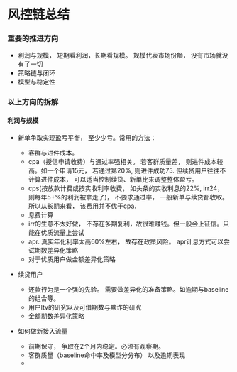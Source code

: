 # 风控链总结

### 重要的推进方向
- 利润与规模， 短期看利润，长期看规模。 规模代表市场份额， 没有市场就没有了一切 
- 策略链与闭环
- 模型与稳定性

### 以上方向的拆解
#### 利润与规模
- 新单争取实现盈亏平衡， 至少少亏。常用的方法：
    - 客群与进件成本。 
    - cpa（授信申请收费）与通过率强相关。 若客群质量差， 则进件成本较高。如一个申请15元， 若通过第20%, 则进件成功75. 但续贷用户往往不计算进件成本， 可以适当控制续贷、新单比来调整整体盈亏。
    - cps(按放款计费或按实收利率收费， 如头条的实收利息的22%, irr24， 则每年5+%的利润被拿走了)， 不要求通过率， 一般新单与续贷都收取。 所以从长期来看， 该费用并不优于cpa. 
    - 息费计算
    - irr的生意不太好做， 不存在多期复利，故很难赚钱。但一般会上征信。只能在优质流量上尝试
    - apr. 真实年化利率太高60%左右， 故存在政策风险。 apr计息方式可以尝试期数差异化策略
    - 对于优质用户做金额差异化策略
    
- 续贷用户
    - 还款行为是一个强的先验。 需要做差异化的准备策略。如逾期与baseline的组合等。
    - 用户ltv的研究以及可借期数与欺诈的研究 
    - 金额期数差异化策略
    
- 如何做新接入流量
    - 前期保守， 争取在2个月内稳定。必须有观察期。
    - 客群质量（baseline命中率及模型分分布） 以及逾期表现
    - 
    